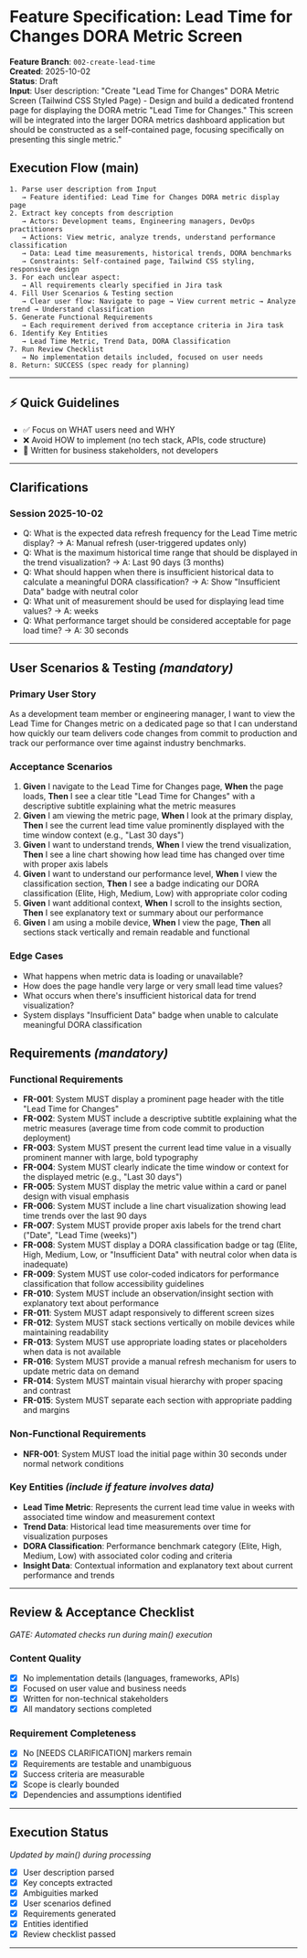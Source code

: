 # Feature Specification: Lead Time for Changes DORA Metric Screen

**Feature Branch**: `002-create-lead-time`  
**Created**: 2025-10-02  
**Status**: Draft  
**Input**: User description: "Create \"Lead Time for Changes\" DORA Metric Screen (Tailwind CSS Styled Page) - Design and build a dedicated frontend page for displaying the DORA metric \"Lead Time for Changes.\" This screen will be integrated into the larger DORA metrics dashboard application but should be constructed as a self-contained page, focusing specifically on presenting this single metric."

## Execution Flow (main)
```
1. Parse user description from Input
   → Feature identified: Lead Time for Changes DORA metric display page
2. Extract key concepts from description
   → Actors: Development teams, Engineering managers, DevOps practitioners
   → Actions: View metric, analyze trends, understand performance classification
   → Data: Lead time measurements, historical trends, DORA benchmarks
   → Constraints: Self-contained page, Tailwind CSS styling, responsive design
3. For each unclear aspect:
   → All requirements clearly specified in Jira task
4. Fill User Scenarios & Testing section
   → Clear user flow: Navigate to page → View current metric → Analyze trend → Understand classification
5. Generate Functional Requirements
   → Each requirement derived from acceptance criteria in Jira task
6. Identify Key Entities
   → Lead Time Metric, Trend Data, DORA Classification
7. Run Review Checklist
   → No implementation details included, focused on user needs
8. Return: SUCCESS (spec ready for planning)
```

---

## ⚡ Quick Guidelines
- ✅ Focus on WHAT users need and WHY
- ❌ Avoid HOW to implement (no tech stack, APIs, code structure)
- 👥 Written for business stakeholders, not developers

---

## Clarifications

### Session 2025-10-02
- Q: What is the expected data refresh frequency for the Lead Time metric display? → A: Manual refresh (user-triggered updates only)
- Q: What is the maximum historical time range that should be displayed in the trend visualization? → A: Last 90 days (3 months)
- Q: What should happen when there is insufficient historical data to calculate a meaningful DORA classification? → A: Show "Insufficient Data" badge with neutral color
- Q: What unit of measurement should be used for displaying lead time values? → A: weeks
- Q: What performance target should be considered acceptable for page load time? → A: 30 seconds

---

## User Scenarios & Testing *(mandatory)*

### Primary User Story
As a development team member or engineering manager, I want to view the Lead Time for Changes metric on a dedicated page so that I can understand how quickly our team delivers code changes from commit to production and track our performance over time against industry benchmarks.

### Acceptance Scenarios
1. **Given** I navigate to the Lead Time for Changes page, **When** the page loads, **Then** I see a clear title "Lead Time for Changes" with a descriptive subtitle explaining what the metric measures
2. **Given** I am viewing the metric page, **When** I look at the primary display, **Then** I see the current lead time value prominently displayed with the time window context (e.g., "Last 30 days")
3. **Given** I want to understand trends, **When** I view the trend visualization, **Then** I see a line chart showing how lead time has changed over time with proper axis labels
4. **Given** I want to understand our performance level, **When** I view the classification section, **Then** I see a badge indicating our DORA classification (Elite, High, Medium, Low) with appropriate color coding
5. **Given** I want additional context, **When** I scroll to the insights section, **Then** I see explanatory text or summary about our performance
6. **Given** I am using a mobile device, **When** I view the page, **Then** all sections stack vertically and remain readable and functional

### Edge Cases
- What happens when metric data is loading or unavailable?
- How does the page handle very large or very small lead time values?
- What occurs when there's insufficient historical data for trend visualization?
- System displays "Insufficient Data" badge when unable to calculate meaningful DORA classification

## Requirements *(mandatory)*

### Functional Requirements
- **FR-001**: System MUST display a prominent page header with the title "Lead Time for Changes"
- **FR-002**: System MUST include a descriptive subtitle explaining what the metric measures (average time from code commit to production deployment)
- **FR-003**: System MUST present the current lead time value in a visually prominent manner with large, bold typography
- **FR-004**: System MUST clearly indicate the time window or context for the displayed metric (e.g., "Last 30 days")
- **FR-005**: System MUST display the metric value within a card or panel design with visual emphasis
- **FR-006**: System MUST include a line chart visualization showing lead time trends over the last 90 days
- **FR-007**: System MUST provide proper axis labels for the trend chart ("Date", "Lead Time (weeks)")
- **FR-008**: System MUST display a DORA classification badge or tag (Elite, High, Medium, Low, or "Insufficient Data" with neutral color when data is inadequate)
- **FR-009**: System MUST use color-coded indicators for performance classification that follow accessibility guidelines
- **FR-010**: System MUST include an observation/insight section with explanatory text about performance
- **FR-011**: System MUST adapt responsively to different screen sizes
- **FR-012**: System MUST stack sections vertically on mobile devices while maintaining readability
- **FR-013**: System MUST use appropriate loading states or placeholders when data is not available
- **FR-016**: System MUST provide a manual refresh mechanism for users to update metric data on demand
- **FR-014**: System MUST maintain visual hierarchy with proper spacing and contrast
- **FR-015**: System MUST separate each section with appropriate padding and margins

### Non-Functional Requirements
- **NFR-001**: System MUST load the initial page within 30 seconds under normal network conditions

### Key Entities *(include if feature involves data)*
- **Lead Time Metric**: Represents the current lead time value in weeks with associated time window and measurement context
- **Trend Data**: Historical lead time measurements over time for visualization purposes
- **DORA Classification**: Performance benchmark category (Elite, High, Medium, Low) with associated color coding and criteria
- **Insight Data**: Contextual information and explanatory text about current performance and trends

---

## Review & Acceptance Checklist
*GATE: Automated checks run during main() execution*

### Content Quality
- [x] No implementation details (languages, frameworks, APIs)
- [x] Focused on user value and business needs
- [x] Written for non-technical stakeholders
- [x] All mandatory sections completed

### Requirement Completeness
- [x] No [NEEDS CLARIFICATION] markers remain
- [x] Requirements are testable and unambiguous  
- [x] Success criteria are measurable
- [x] Scope is clearly bounded
- [x] Dependencies and assumptions identified

---

## Execution Status
*Updated by main() during processing*

- [x] User description parsed
- [x] Key concepts extracted
- [x] Ambiguities marked
- [x] User scenarios defined
- [x] Requirements generated
- [x] Entities identified
- [x] Review checklist passed

---